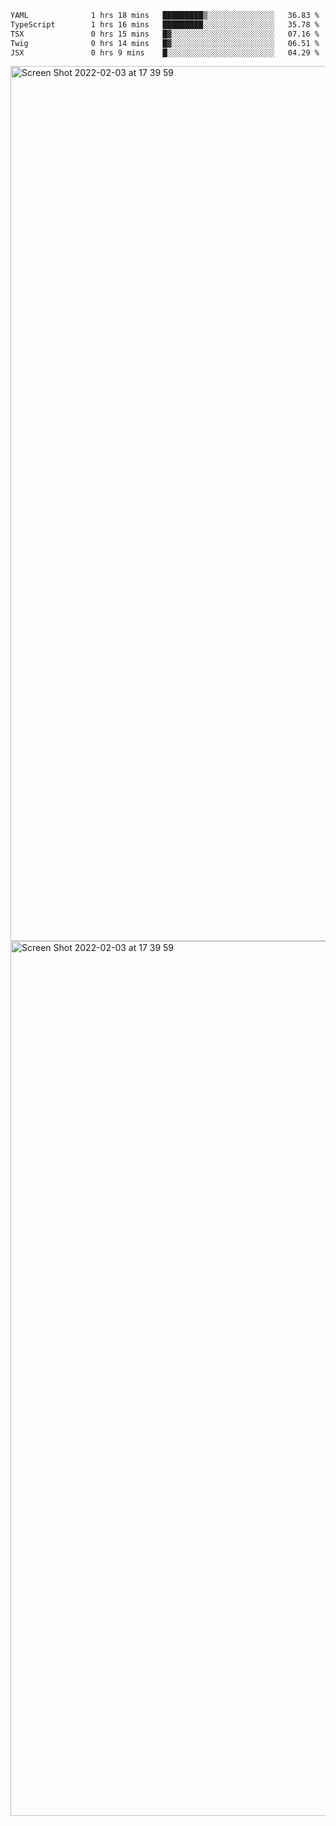 <!--START_SECTION:waka-->

```txt
YAML              1 hrs 18 mins   █████████▒░░░░░░░░░░░░░░░   36.83 %
TypeScript        1 hrs 16 mins   █████████░░░░░░░░░░░░░░░░   35.78 %
TSX               0 hrs 15 mins   █▓░░░░░░░░░░░░░░░░░░░░░░░   07.16 %
Twig              0 hrs 14 mins   █▓░░░░░░░░░░░░░░░░░░░░░░░   06.51 %
JSX               0 hrs 9 mins    █░░░░░░░░░░░░░░░░░░░░░░░░   04.29 %
```

<!--END_SECTION:waka-->

<img width="1400" alt="Screen Shot 2022-02-03 at 17 39 59" src="https://user-images.githubusercontent.com/45716542/152387304-f2b60485-53a6-4f4b-a818-5cefb1b0c0ae.png">
<img width="1400" alt="Screen Shot 2022-02-03 at 17 39 59" src="https://user-images.githubusercontent.com/45716542/152387273-ea5cdf21-2a45-44da-8bef-00c1763b1d42.png">
